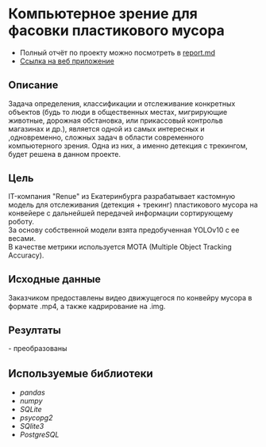 <h1 align="left">Компьютерное зрение для фасовки пластикового мусора</a></h1>

* Полный отчёт по проекту можно посмотреть в [report.md](https://)
* [Ссылка на веб приложение](https://)

<h2 style="font-size: 20px;">Описание</h2>
Задача определения, классификации и отслеживание конкретных объектов (будь то люди в общественных местах, мигрирующие животные, дорожная обстановка, или прикассовый контрольв магазинах и др.), является одной из самых интересных и ,одновременно, сложных задач в области современного компьютерного зрения. Одна из них, а именно детекция с трекингом, будет решена в данном проекте.



<h2 style="font-size: 20px;">Цель</h2>
IT-компания "Renue" из Екатеринбурга разрабатывает кастомную модель для отслеживания (детекция + трекинг) пластикового мусора на конвейере с дальнейшей передачей информации сортирующему роботу.
</br>За основу собственной модели взята предобученная YOLOv10 c ее весами. 
</br>В качестве метрики используется MOTA (Multiple Object Tracking Accuracy).

<h2 style="font-size: 20px;">Исходные данные</h2>
Заказчиком предоставлены видео движущегося по конвейру мусора в формате .mp4, а также кадрирование на .img.

<h2 style="font-size: 20px;">Резултаты</h2>
- преобразованы 

## Используемые библиотеки
+ *pandas*
+ *numpy*
+ *SQLite*
+ *psycopg2*
+ *SQlite3*
+ *PostgreSQL*
